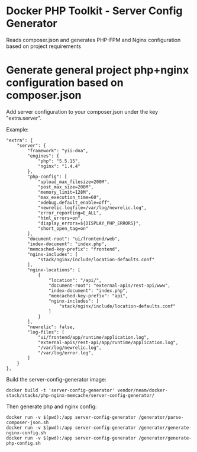 Docker PHP Toolkit - Server Config Generator
============================================

Reads composer.json and generates PHP-FPM and Nginx configuration based on project requirements

# Generate general project php+nginx configuration based on composer.json

Add server configuration to your composer.json under the key "extra.server".

Example:

    "extra": {
        "server": {
            "framework": "yii-dna",
            "engines": {
                "php": "5.5.15",
                "nginx": "1.4.4"
            },
            "php-config": [
                "upload_max_filesize=200M",
                "post_max_size=200M",
                "memory_limit=128M",
                "max_execution_time=60",
                "xdebug.default_enable=off",
                "newrelic.logfile=/var/log/newrelic.log",
                "error_reporting=E_ALL",
                "html_errors=on",
                "display_errors=${DISPLAY_PHP_ERRORS}",
                "short_open_tag=on"
            ],
            "document-root": "ui/frontend/web",
            "index-document": "index.php",
            "memcached-key-prefix": "frontend",
            "nginx-includes": [
                "stack/nginx/include/location-defaults.conf"
            ],
            "nginx-locations": [
                {
                    "location": "/api/",
                    "document-root": "external-apis/rest-api/www",
                    "index-document": "index.php",
                    "memcached-key-prefix": "api",
                    "nginx-includes": [
                        "stack/nginx/include/location-defaults.conf"
                    ]
                }
            ],
            "newrelic": false,
            "log-files": [
                "ui/frontend/app/runtime/application.log",
                "external-apis/rest-api/app/runtime/application.log",
                "/var/log/newrelic.log",
                "/var/log/error.log",
            ]
        }
    },

Build the server-config-generator image:

    docker build -t 'server-config-generator' vendor/neam/docker-stack/stacks/php-nginx-memcache/server-config-generator/

Then generate php and nginx config:

    docker run -v $(pwd):/app server-config-generator /generator/parse-composer-json.sh
    docker run -v $(pwd):/app server-config-generator /generator/generate-nginx-config.sh
    docker run -v $(pwd):/app server-config-generator /generator/generate-php-config.sh

